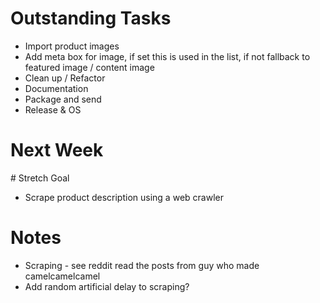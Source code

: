 # Outstanding Tasks
 - Import product images
 - Add meta box for image, if set this is used in the list, if not fallback to featured image / content image
 - Clean up / Refactor
 - Documentation 
 - Package and send
 - Release & OS

# Next Week

# Stretch Goal

 - Scrape product description using a web crawler

# Notes

 - Scraping - see reddit read the posts from guy who made camelcamelcamel
 - Add random artificial delay to scraping?